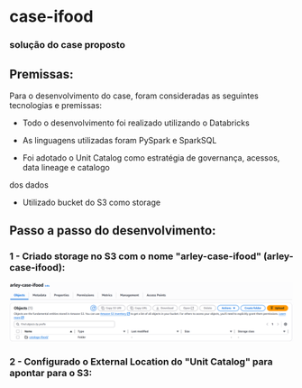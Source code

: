 # case-ifood

### solução do case proposto

## Premissas:

Para o desenvolvimento do case, foram consideradas as seguintes tecnologias e premissas:

- Todo o desenvolvimento foi realizado utilizando o Databricks

- As linguagens utilizadas foram PySpark e SparkSQL

- Foi adotado o Unit Catalog como estratégia de governança, acessos, data lineage e catalogo

dos dados

- Utilizado bucket do S3 como storage

## Passo a passo do desenvolvimento:

###  1 - Criado storage no S3 com o nome "arley-case-ifood" (arley-case-ifood):
![bucket s3](imgs/s3.png)

###  2 -  Configurado o External Location do "Unit Catalog" para apontar para o S3:


